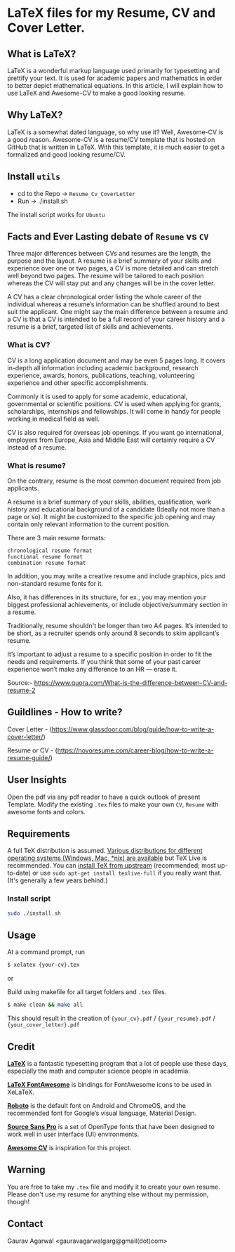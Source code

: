 # LaTeX files for my Resume, CV and Cover Letter.

## What is LaTeX?
LaTeX is a wonderful markup language used primarily for typesetting and prettify your text. It is used for academic papers and mathematics in order to better depict mathematical equations. In this article, I will explain how to use LaTeX and Awesome-CV to make a good looking resume.

## Why LaTeX?

LaTeX is a somewhat dated language, so why use it? Well, Awesome-CV is a good reason. Awesome-CV is a resume/CV template that is hosted on GitHub that is written in LaTeX. With this template, it is much easier to get a formalized and good looking resume/CV.

## Install `utils`

* cd to the Repo -> `Resume_Cv_CoverLetter`
* Run -> ./install.sh

The install script works for `Ubuntu`

## Facts and Ever Lasting debate of `Resume` vs `CV`

Three major differences between CVs and resumes are the length, the purpose and the layout. A resume is a brief summary of your skills and experience over one or two pages, a CV is more detailed and can stretch well beyond two pages. The resume will be tailored to each position whereas the CV will stay put and any changes will be in the cover letter.

A CV has a clear chronological order listing the whole career of the individual whereas a resume’s information can be shuffled around to best suit the applicant. One might say the main difference between a resume and a CV is that a CV is intended to be a full record of your career history and a resume is a brief, targeted list of skills and achievements.

### What is CV?

CV is a long application document and may be even 5 pages long. It covers in-depth all information including academic background, research experience, awards, honors, publications, teaching, volunteering experience and other specific accomplishments.

Commonly it is used to apply for some academic, educational, governmental or scientific positions. CV is used when applying for grants, scholarships, internships and fellowships. It will come in handy for people working in medical field as well.

CV is also required for overseas job openings. If you want go international, employers from Europe, Asia and Middle East will certainly require a CV instead of a resume.

### What is resume?

On the contrary, resume is the most common document required from job applicants.

A resume is a brief summary of your skills, abilities, qualification, work history and educational background of a candidate (Ideally not more than a page or so). It might be customized to the specific job opening and may contain only relevant information to the current position.

There are 3 main resume formats:

    chronological resume format
    functional resume format
    combination resume format

In addition, you may write a creative resume and include graphics, pics and non-standard resume fonts for it.

Also, it has differences in its structure, for ex., you may mention your biggest professional achievements, or include objective/summary section in a resume.

Traditionally, resume shouldn't be longer than two A4 pages. It’s intended to be short, as a recruiter spends only around 8 seconds to skim applicant’s resume.

It’s important to adjust a resume to a specific position in order to fit the needs and requirements. If you think that some of your past career experience won’t make any difference to an HR — erase it.

Source:- https://www.quora.com/What-is-the-difference-between-CV-and-resume-2

## Guildlines - How to write?

Cover Letter - (https://www.glassdoor.com/blog/guide/how-to-write-a-cover-letter/)

Resume or CV - (https://novoresume.com/career-blog/how-to-write-a-resume-guide/)

## User Insights

Open the pdf via any pdf reader to have a quick outlook of present Template.
Modify the existing `.tex` files to make your own `CV`, `Resume`  with awesome fonts and colors.

## Requirements

A full TeX distribution is assumed.  [Various distributions for different operating systems (Windows, Mac, \*nix) are available](http://tex.stackexchange.com/q/55437) but TeX Live is recommended.
You can [install TeX from upstream](http://tex.stackexchange.com/q/1092) (recommended; most up-to-date) or use `sudo apt-get install texlive-full` if you really want that.  (It's generally a few years behind.)

### Install script
```bash
sudo ./install.sh
```

## Usage

At a command prompt, run

```bash
$ xelatex {your-cv}.tex
```

or

Build using makefile for all target folders and `.tex` files.

```bash
$ make clean && make all
```
This should result in the creation of ``{your_cv}.pdf`` / ``{your_resume}.pdf`` / ``{your_cover_letter}.pdf``

## Credit

[**LaTeX**](http://www.latex-project.org) is a fantastic typesetting program that a lot of people use these days, especially the math and computer science people in academia.

[**LaTeX FontAwesome**](https://github.com/furl/latex-fontawesome) is bindings for FontAwesome icons to be used in XeLaTeX.

[**Roboto**](https://github.com/google/roboto) is the default font on Android and ChromeOS, and the recommended font for Google’s visual language, Material Design.

[**Source Sans Pro**](https://github.com/adobe-fonts/source-sans-pro) is a set of OpenType fonts that have been designed to work well in user interface (UI) environments.

[**Awesome CV**](https://github.com/posquit0/Awesome-CV) is inspiration for this project.

## Warning

You are free to take my `.tex` file and modify it to create your own resume. Please don't use my resume for anything else without my permission, though!

## Contact
Gaurav Agarwal <gauravagarwalgarg@gmail(dot)com>
